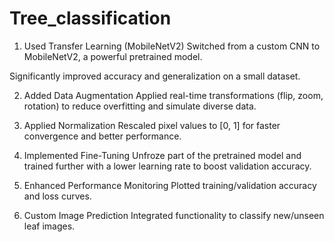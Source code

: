 # Tree_classification

1. Used Transfer Learning (MobileNetV2)
Switched from a custom CNN to MobileNetV2, a powerful pretrained model.

Significantly improved accuracy and generalization on a small dataset.

2. Added Data Augmentation
Applied real-time transformations (flip, zoom, rotation) to reduce overfitting and simulate diverse data.

3. Applied Normalization
Rescaled pixel values to [0, 1] for faster convergence and better performance.

4. Implemented Fine-Tuning
Unfroze part of the pretrained model and trained further with a lower learning rate to boost validation accuracy.

5. Enhanced Performance Monitoring
Plotted training/validation accuracy and loss curves.

6. Custom Image Prediction
Integrated functionality to classify new/unseen leaf images.
